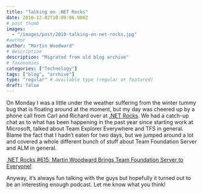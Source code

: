 ```yaml
---
title: "Talking on .NET Rocks"
date: 2010-12-02T10:09:06.000Z
# post thumb
images:
  - "/images/post/2010-talking-on-net-rocks.jpg"
#author
author: "Martin Woodward"
# description
description: "Migrated from old blog archive"
# Taxonomies
categories: ["Technology"]
tags: ["blog", "archive"]
type: "regular" # available type (regular or featured)
draft: false
---
```


[](http://www.dotnetrocks.com/default.aspx?showNum=615)On Monday I was a little under the weather suffering from the winter tummy bug that is floating around at the moment, but my day was cheered up by a phone call from Carl and Richard over at [.NET Rocks](http://www.dotnetrocks.com/).  We had a catch-up chat as to what has been happening in the past year since starting work at Microsoft, talked about Team Explorer Everywhere and TFS in general.  Blame the fact that I hadn’t eaten for two days, but we jumped around a lot and covered a whole different bunch of stuff about Team Foundation Server and ALM in general.       

[.NET Rocks #615: Martin Woodward Brings Team Foundation Server to Everyone!](http://www.dotnetrocks.com/default.aspx?showNum=615)   

Anyway, it’s always fun talking with the guys but hopefully it turned out to be an interesting enough podcast.  Let me know what you think!